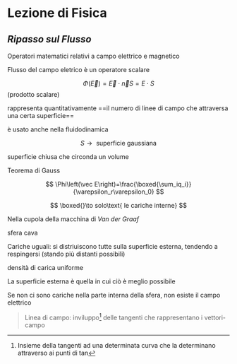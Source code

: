 # Lezione di Fisica

## _Ripasso sul Flusso_


Operatori matematici relativi a campo elettrico e magnetico


Flusso del campo eletrico è un operatore scalare

$$
\Phi\left(\vec E\right)=\vec E \cdot \vec n S = E\cdot S
$$
(prodotto scalare)

rappresenta quantitativamente ==il numero di linee di campo che attraversa una certa superficie==

è usato anche nella fluidodinamica


$$
S\to\text{ superficie gaussiana}
$$

superficie chiusa che circonda un volume


Teorema di Gauss

$$
\Phi\left(\vec E\right)=\frac{\boxed{\sum_iq_i}}{\varepsilon_r\varepsilon_0}
$$

$$
\boxed{}\to solo\text{ le cariche interne}
$$

Nella cupola della macchina di _Van der Graaf_

sfera cava

Cariche uguali: si distriuiscono tutte sulla superficie esterna, tendendo a respingersi (stando più distanti possibili)

densità di carica uniforme

La superficie esterna è quella in cui ciò è meglio possibile


Se non ci sono cariche nella parte interna della sfera, non esiste il campo elettrico

> Linea di campo: inviluppo[^1] delle tangenti che rappresentano i vettori-campo

[^1]: Insieme della tangenti ad una determinata curva che la determinano attraverso ai punti di tan
<!--stackedit_data:
eyJoaXN0b3J5IjpbLTI4NzI4NjQ2NCwtMTExMjQ3NTEsLTc4OD
AxNzM0MV19
-->